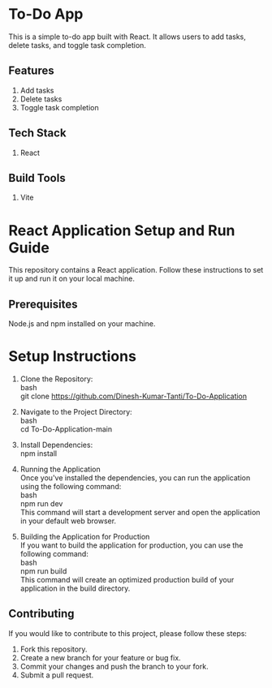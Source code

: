 # To-Do App
This is a simple to-do app built with React. It allows users to add tasks, delete tasks, and toggle task completion.
 
## Features
1. Add tasks
2. Delete tasks
3. Toggle task completion

## Tech Stack
1. React

## Build Tools
1. Vite

# React Application Setup and Run Guide
This repository contains a React application. Follow these instructions to set it up and run it on your local machine.

## Prerequisites
Node.js and npm installed on your machine.

# Setup Instructions

1. Clone the Repository: <br/>
bash <br/>
     git clone https://github.com/Dinesh-Kumar-Tanti/To-Do-Application

2. Navigate to the Project Directory:<br/>
bash<br/>
    cd To-Do-Application-main

3. Install Dependencies:<br/>
    npm install

4. Running the Application<br/>
Once you've installed the dependencies, you can run the application using the following command:<br/>
bash<br/>
    npm run dev<br/>
This command will start a development server and open the application in your default web browser.

5. Building the Application for Production<br/>
If you want to build the application for production, you can use the following command:<br/>
bash<br/>
    npm run build<br/>
This command will create an optimized production build of your application in the build directory.

## Contributing
If you would like to contribute to this project, please follow these steps:

1. Fork this repository.
2. Create a new branch for your feature or bug fix.
3. Commit your changes and push the branch to your fork.
4. Submit a pull request.
